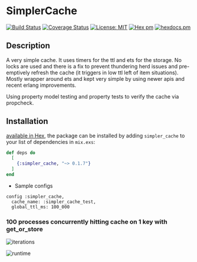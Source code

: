 # SimplerCache

[![Build Status](https://travis-ci.com/IRog/simpler_cache.svg?branch=master)](https://travis-ci.com/IRog/simpler_cache)
[![Coverage Status](https://coveralls.io/repos/github/IRog/simpler_cache/badge.svg?branch=master)](https://coveralls.io/github/IRog/simpler_cache?branch=master)
[![License: MIT](https://img.shields.io/badge/License-MIT-yellow.svg)](https://opensource.org/licenses/MIT)
[![Hex pm](http://img.shields.io/hexpm/v/simpler_cache.svg?style=flat)](https://hex.pm/packages/simpler_cache)
[![hexdocs.pm](https://img.shields.io/badge/docs-latest-green.svg?style=flat)](https://hexdocs.pm/simpler_cache/)

## Description

A very simple cache. It uses timers for the ttl and ets for the storage. No locks are used and there is a fix to prevent thundering herd issues and pre-emptively refresh the cache (it triggers in low ttl left of item situations).
Mostly wrapper around ets and kept very simple by using newer apis and recent erlang improvements.

Using property model testing and property tests to verify the cache via propcheck.

## Installation

[available in Hex](https://hex.pm/packages/simpler_cache), the package can be installed
by adding `simpler_cache` to your list of dependencies in `mix.exs`:

```elixir
def deps do
  [
    {:simpler_cache, "~> 0.1.7"}
  ]
end
```

- Sample configs
```
config :simpler_cache,
  cache_name: :simpler_cache_test,
  global_ttl_ms: 100_000
```

### 100 processes concurrently hitting cache on 1 key with get_or_store
![iterations](https://github.com/IRog/simpler_cache/blob/benchmark/images/100_iterations.png)

![runtime](https://github.com/IRog/simpler_cache/blob/benchmark/images/100_runtime.png)